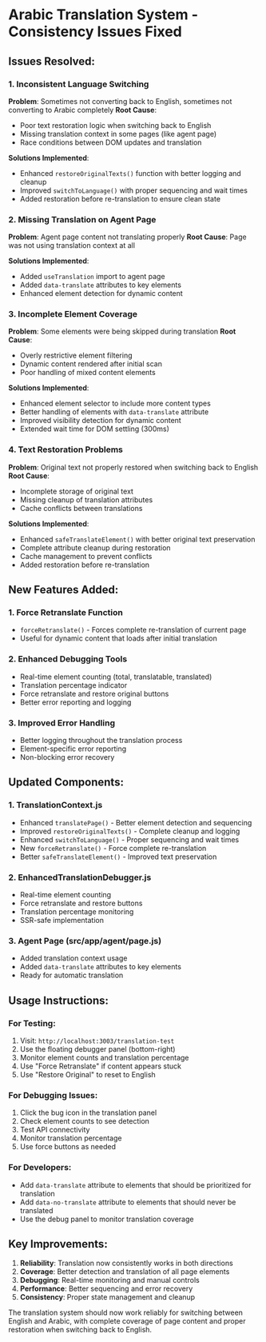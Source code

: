 # Arabic Translation System - Consistency Issues Fixed

## Issues Resolved:

### 1. **Inconsistent Language Switching**
**Problem**: Sometimes not converting back to English, sometimes not converting to Arabic completely
**Root Cause**: 
- Poor text restoration logic when switching back to English
- Missing translation context in some pages (like agent page)
- Race conditions between DOM updates and translation

**Solutions Implemented**:
- Enhanced `restoreOriginalTexts()` function with better logging and cleanup
- Improved `switchToLanguage()` with proper sequencing and wait times
- Added restoration before re-translation to ensure clean state

### 2. **Missing Translation on Agent Page**
**Problem**: Agent page content not translating properly
**Root Cause**: Page was not using translation context at all

**Solutions Implemented**:
- Added `useTranslation` import to agent page
- Added `data-translate` attributes to key elements
- Enhanced element detection for dynamic content

### 3. **Incomplete Element Coverage**
**Problem**: Some elements were being skipped during translation
**Root Cause**: 
- Overly restrictive element filtering
- Dynamic content rendered after initial scan
- Poor handling of mixed content elements

**Solutions Implemented**:
- Enhanced element selector to include more content types
- Better handling of elements with `data-translate` attribute
- Improved visibility detection for dynamic content
- Extended wait time for DOM settling (300ms)

### 4. **Text Restoration Problems**
**Problem**: Original text not properly restored when switching back to English
**Root Cause**: 
- Incomplete storage of original text
- Missing cleanup of translation attributes
- Cache conflicts between translations

**Solutions Implemented**:
- Enhanced `safeTranslateElement()` with better original text preservation
- Complete attribute cleanup during restoration
- Cache management to prevent conflicts
- Added restoration before re-translation

## New Features Added:

### 1. **Force Retranslate Function**
- `forceRetranslate()` - Forces complete re-translation of current page
- Useful for dynamic content that loads after initial translation

### 2. **Enhanced Debugging Tools**
- Real-time element counting (total, translatable, translated)
- Translation percentage indicator
- Force retranslate and restore original buttons
- Better error reporting and logging

### 3. **Improved Error Handling**
- Better logging throughout the translation process
- Element-specific error reporting
- Non-blocking error recovery

## Updated Components:

### 1. **TranslationContext.js**
- Enhanced `translatePage()` - Better element detection and sequencing
- Improved `restoreOriginalTexts()` - Complete cleanup and logging
- Enhanced `switchToLanguage()` - Proper sequencing and wait times
- New `forceRetranslate()` - Force complete re-translation
- Better `safeTranslateElement()` - Improved text preservation

### 2. **EnhancedTranslationDebugger.js**
- Real-time element counting
- Force retranslate and restore buttons
- Translation percentage monitoring
- SSR-safe implementation

### 3. **Agent Page (src/app/agent/page.js)**
- Added translation context usage
- Added `data-translate` attributes to key elements
- Ready for automatic translation

## Usage Instructions:

### For Testing:
1. Visit: `http://localhost:3003/translation-test`
2. Use the floating debugger panel (bottom-right)
3. Monitor element counts and translation percentage
4. Use "Force Retranslate" if content appears stuck
5. Use "Restore Original" to reset to English

### For Debugging Issues:
1. Click the bug icon in the translation panel
2. Check element counts to see detection
3. Test API connectivity
4. Monitor translation percentage
5. Use force buttons as needed

### For Developers:
- Add `data-translate` attribute to elements that should be prioritized for translation
- Add `data-no-translate` attribute to elements that should never be translated
- Use the debug panel to monitor translation coverage

## Key Improvements:

1. **Reliability**: Translation now consistently works in both directions
2. **Coverage**: Better detection and translation of all page elements
3. **Debugging**: Real-time monitoring and manual controls
4. **Performance**: Better sequencing and error recovery
5. **Consistency**: Proper state management and cleanup

The translation system should now work reliably for switching between English and Arabic, with complete coverage of page content and proper restoration when switching back to English.